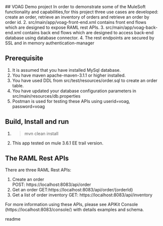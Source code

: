 <snippet>
<content>
## VOAG Demo project
In order to demonstrate some of the MuleSoft functionality and capabilities,for this project three use cases are developed: create an order, retrieve an inventory of orders and retrieve an order by order id.  
2. src/main/app/voag-front-end.xml contains front end flows which are designed to expose RAML rest APIs.
3. src/main/app/voag-back-end.xml contains back end flows which are designed to access back-end database using database connector.
4. The rest endpoints are secured by SSL and in memory authentication-manager  
   
 
## Prerequisite
1. It is assumed that you have installed MySql database.
2. You have maven apache-maven-3.1.1 or higher installed.
3. You have used DDL from src/test/resources/order.sql to create an order table. 
4. You have updated your database configuration parameters in src/main/resources/db.properties
5. Postman is used for testing these APIs using 
   userid=voag,
   password=voag

## Build, Install and run
1. > mvn clean install
2. This app tested on mule 3.6.1 EE trail version.  

   
  

## The RAML Rest APIs  
There are three RAML Rest APIs:

1. Create an order   
   POST: https://localhost:8083/api/order
2. Get an order
   GET:https://localhost:8083/api/order/{orderId}
3. Get a list of order inventory
   GET: https://localhost:8083/api/inventory

For more information using these APIs, please see APIKit Console (https://localhost:8083/console/) with details examples and schema.            

</content>
<tabTrigger>readme</tabTrigger>
</snippet> 